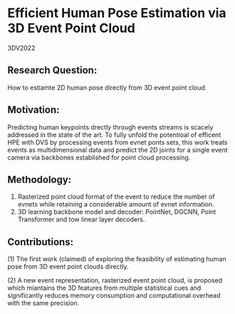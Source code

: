 # Efficient Human Pose Estimation via 3D Event Point Cloud

3DV2022
    
## Research Question:
   How to estiamte 2D human pose directly from 3D event point cloud.
  
## Motivation:
  Predicting human keypoints drectly through events streams is scacely addressed in the state of the art. To fully unfold the potentioal of efficent HPE with DVS by processing events from evnet ponts sets, this work treats events as multidimensional data and predict the 2D joints for a single event camera via backbones established for point cloud processing.
  
## Methodology:
  1. Rasterized point cloud format of the event to reduce the number of evnets while retaining a considerable amount of evnet information.
  2. 3D learning backbone model and decoder: PointNet, DGCNN, Point Transformer and tow linear layer decoders.
  
## Contributions:
(1) The first work (claimed) of exploring the feasibility of estimating human pose from 3D event point clouds directly.

(2) A new event representation, rasterized event point cloud, is proposed which miantains the 3D features from multiple statistical cues and significantly reduces memory consumption and computational overhead with the same precision.


 

